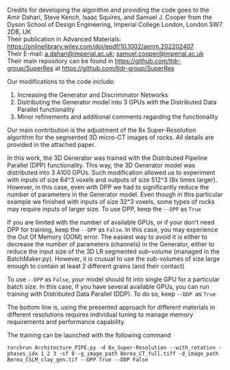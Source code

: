 Credits for developing the algorithm and providing the code goes to the Amir Dahari, Steve Kench, Isaac Squires, and Samuel J. Cooper from the Dyson School 
of Design Engineering, Imperial College London, London SW7 2DB, UK   
Their publication in Advanced Materials: https://onlinelibrary.wiley.com/doi/epdf/10.1002/aenm.202202407    
Their E-mail: a.dahari@imperial.ac.uk; samuel.cooper@imperial.ac.uk  
Their main repository can be found in https://github.com/tldr-group/SuperRes at https://github.com/tldr-group/SuperRes

Our modifications to the code include:
 1. Increasing the Generator and Discriminator Networks
 2. Distributing the Generator model into 3 GPUs with the Distributed Data Parallel functionality
 3. Minor refinements and additional comments regarding the functionality


Our main contribution is the adjustment of the 8x Super-Resolution algorithm for the segmented 3D micro-CT images of rocks. 
All details are provided in the attached paper.

In this work, the 3D Generator was trained with the Distributed Pipeline Parallel (DPP) functionality. This way, the 3D Generator model was distributed into
3 A100 GPUs. Such modification allowed us to experiment with inputs of size 64^3 voxels and outputs of size 512^3 (8x times larger). However, in this case,
even with DPP we had to significantly reduce the number of parameters in the Generator model.
Even though in this particular example we finished with inputs of size 32^3 voxels, some types of rocks may require inputs of larger size. 
To use DPP, keep the ```--DPP``` as ```True```

If you are limited with the number of available GPUs, or if your don't need DPP for training, keep the ```--DPP``` as ```False```. In this case, you may experience the Out Of Memory (OOM) error. The easiest way to avoid it is either to decrease the number of parameters (channels) in the Generator, either to reduce the input size of the 3D LR segmented sub-volume (managed in the BatchMaker.py). 
However, it is crusual to use the sub-volumes of size large enough to contain at least 2 different grains (and their contact)

To use ```--DPP``` as ```False```, your model should fit into single GPU for a particular batch size. 
In this case, if you have several available GPUs, you can run training with Distributed Data Parallel (DDP). To do so, keep ```--DDP ```as ```True```

The bottom line is, using the presented approach for different materials in different resolutions requires individual tuning to manage memory requirements
and performance capability.

The training can be launched with the following command

```
torchrun Architecture_PIPE.py -d 8x_Super-Resolution --with_rotation -phases_idx 1 2 3 -sf 8 -g_image_path Berea_CT_full.tiff -d_image_path Berea_CSLM_clay_gen.tif --DPP True --DDP False
```
